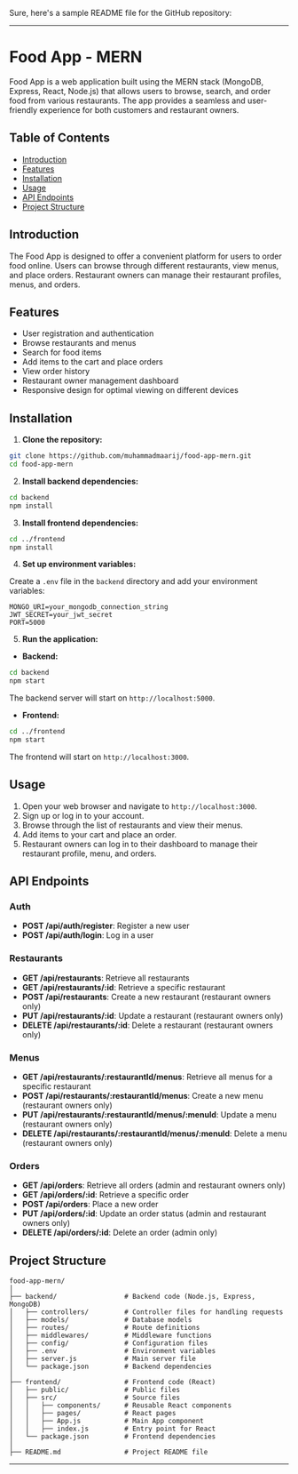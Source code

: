Sure, here's a sample README file for the GitHub repository:

---

# Food App - MERN

Food App is a web application built using the MERN stack (MongoDB, Express, React, Node.js) that allows users to browse, search, and order food from various restaurants. The app provides a seamless and user-friendly experience for both customers and restaurant owners.

## Table of Contents

- [Introduction](#introduction)
- [Features](#features)
- [Installation](#installation)
- [Usage](#usage)
- [API Endpoints](#api-endpoints)
- [Project Structure](#project-structure)

## Introduction

The Food App is designed to offer a convenient platform for users to order food online. Users can browse through different restaurants, view menus, and place orders. Restaurant owners can manage their restaurant profiles, menus, and orders.

## Features

- User registration and authentication
- Browse restaurants and menus
- Search for food items
- Add items to the cart and place orders
- View order history
- Restaurant owner management dashboard
- Responsive design for optimal viewing on different devices

## Installation

1. **Clone the repository:**

```bash
git clone https://github.com/muhammadmaarij/food-app-mern.git
cd food-app-mern
```

2. **Install backend dependencies:**

```bash
cd backend
npm install
```

3. **Install frontend dependencies:**

```bash
cd ../frontend
npm install
```

4. **Set up environment variables:**

Create a `.env` file in the `backend` directory and add your environment variables:

```
MONGO_URI=your_mongodb_connection_string
JWT_SECRET=your_jwt_secret
PORT=5000
```

5. **Run the application:**

- **Backend:**

```bash
cd backend
npm start
```

The backend server will start on `http://localhost:5000`.

- **Frontend:**

```bash
cd ../frontend
npm start
```

The frontend will start on `http://localhost:3000`.

## Usage

1. Open your web browser and navigate to `http://localhost:3000`.
2. Sign up or log in to your account.
3. Browse through the list of restaurants and view their menus.
4. Add items to your cart and place an order.
5. Restaurant owners can log in to their dashboard to manage their restaurant profile, menu, and orders.

## API Endpoints

### Auth

- **POST /api/auth/register**: Register a new user
- **POST /api/auth/login**: Log in a user

### Restaurants

- **GET /api/restaurants**: Retrieve all restaurants
- **GET /api/restaurants/:id**: Retrieve a specific restaurant
- **POST /api/restaurants**: Create a new restaurant (restaurant owners only)
- **PUT /api/restaurants/:id**: Update a restaurant (restaurant owners only)
- **DELETE /api/restaurants/:id**: Delete a restaurant (restaurant owners only)

### Menus

- **GET /api/restaurants/:restaurantId/menus**: Retrieve all menus for a specific restaurant
- **POST /api/restaurants/:restaurantId/menus**: Create a new menu (restaurant owners only)
- **PUT /api/restaurants/:restaurantId/menus/:menuId**: Update a menu (restaurant owners only)
- **DELETE /api/restaurants/:restaurantId/menus/:menuId**: Delete a menu (restaurant owners only)

### Orders

- **GET /api/orders**: Retrieve all orders (admin and restaurant owners only)
- **GET /api/orders/:id**: Retrieve a specific order
- **POST /api/orders**: Place a new order
- **PUT /api/orders/:id**: Update an order status (admin and restaurant owners only)
- **DELETE /api/orders/:id**: Delete an order (admin only)

## Project Structure

```
food-app-mern/
│
├── backend/                 # Backend code (Node.js, Express, MongoDB)
│   ├── controllers/         # Controller files for handling requests
│   ├── models/              # Database models
│   ├── routes/              # Route definitions
│   ├── middlewares/         # Middleware functions
│   ├── config/              # Configuration files
│   ├── .env                 # Environment variables
│   ├── server.js            # Main server file
│   └── package.json         # Backend dependencies
│
├── frontend/                # Frontend code (React)
│   ├── public/              # Public files
│   ├── src/                 # Source files
│   │   ├── components/      # Reusable React components
│   │   ├── pages/           # React pages
│   │   ├── App.js           # Main App component
│   │   ├── index.js         # Entry point for React
│   └── package.json         # Frontend dependencies
│
├── README.md                # Project README file
```

---

